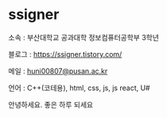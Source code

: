 # ssigner
소속 : 부산대학교 공과대학 정보컴퓨터공학부 3학년

블로그 : https://ssigner.tistory.com/

메일 : huni00807@pusan.ac.kr

언어 : C++(코테용), html, css, js, js react, U#

안녕하세요. 좋은 하루 되세요

